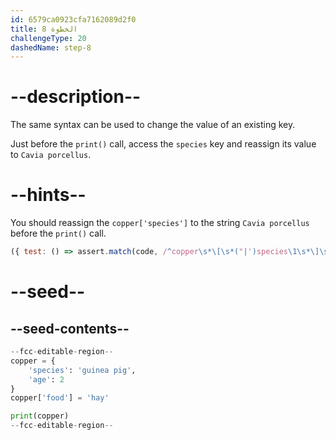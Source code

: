 ```yaml
---
id: 6579ca0923cfa7162089d2f0
title: الخطوة 8
challengeType: 20
dashedName: step-8
---
```


# --description--

The same syntax can be used to change the value of an existing key.

Just before the `print()` call, access the `species` key and reassign its value to `Cavia porcellus`.

# --hints--

You should reassign the `copper['species']` to the string `Cavia porcellus` before the `print()` call.

```js
({ test: () => assert.match(code, /^copper\s*\[\s*("|')species\1\s*\]\s*=\s*("|')Cavia porcellus\2.*^print\s*\(\s*copper\s*\)/ms) })
```

# --seed--

## --seed-contents--

```py
--fcc-editable-region--
copper = {
    'species': 'guinea pig',
    'age': 2
}
copper['food'] = 'hay'

print(copper)
--fcc-editable-region--
```
